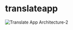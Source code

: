 # translateapp

![Translate App Architecture-2](https://github.com/ekhc/translateapp/assets/8185339/e59e05b1-8c7c-455e-8390-8978f762110b)


